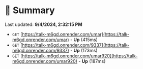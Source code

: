 # 📖 Summary
Last updated: **9/4/2024, 2:32:15 PM**

- `GET` [https://talk-m6gd.onrender.com/umar](https://talk-m6gd.onrender.com/umar) - **Up** (415ms)
- `GET` [https://talk-m6gd.onrender.com/9337](https://talk-m6gd.onrender.com/9337) - **Up** (173ms)
- `GET` [https://talk-m6gd.onrender.com/umar920](https://talk-m6gd.onrender.com/umar920) - **Up** (187ms)
